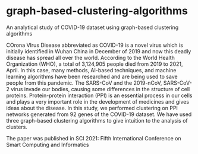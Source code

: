 # graph-based-clustering-algorithms
An analytical study of COVID-19 dataset using graph-based clustering algorithms

COrona VIrus Disease abbreviated as COVID-19 is a novel virus which is initially identified in Wuhan China in December of 2019 and now this deadly disease has spread all over the world. According to the World Health Organization (WHO), a total of 3,124,905 people died from 2019 to 2021, April. In this case, many methods, AI-based techniques, and machine learning algorithms have been researched and are being used to save people from this pandemic. The SARS-CoV and the 2019-nCoV, SARS-CoV-2 virus invade our bodies, causing some differences in the structure of cell proteins. Protein-protein interaction (PPI) is an essential process in our cells and plays a very important role in the development of medicines and gives ideas about the disease. In this study, we performed clustering on PPI networks generated from 92 genes of the COVID-19 dataset. We have used three graph-based clustering algorithms to give intuition to the analysis of clusters.



The paper was published in SCI 2021: Fifth International Conference on Smart Computing and Informatics
